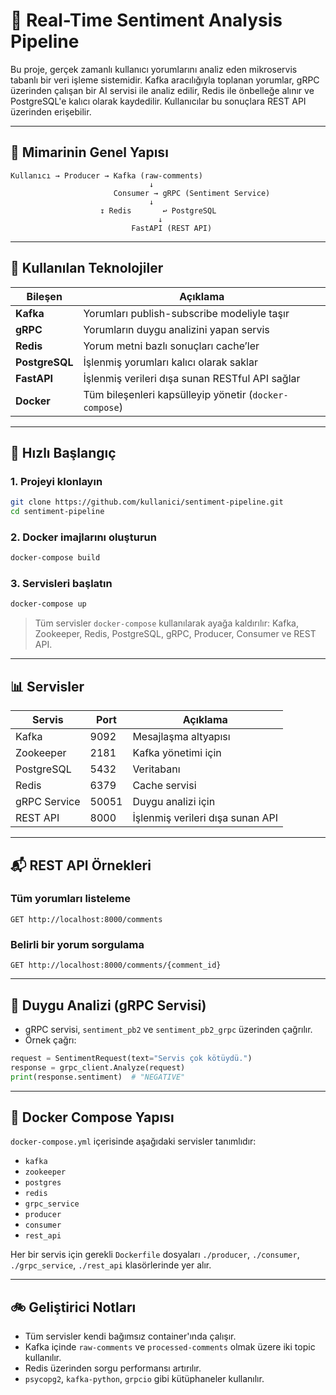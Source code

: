 # 🧠 Real-Time Sentiment Analysis Pipeline

Bu proje, gerçek zamanlı kullanıcı yorumlarını analiz eden mikroservis tabanlı bir veri işleme sistemidir. Kafka aracılığıyla toplanan yorumlar, gRPC üzerinden çalışan bir AI servisi ile analiz edilir, Redis ile önbelleğe alınır ve PostgreSQL'e kalıcı olarak kaydedilir. Kullanıcılar bu sonuçlara REST API üzerinden erişebilir.

---

## 📀 Mimarinin Genel Yapısı

```
Kullanıcı → Producer → Kafka (raw-comments)
                               ↓
                       Consumer → gRPC (Sentiment Service)
                               ↓
                    ↧ Redis       ↩ PostgreSQL
                                 ↓
                           FastAPI (REST API)
```

---

## 🧱 Kullanılan Teknolojiler

| Bileşen        | Açıklama                                               |
| -------------- | ------------------------------------------------------ |
| **Kafka**      | Yorumları publish-subscribe modeliyle taşır            |
| **gRPC**       | Yorumların duygu analizini yapan servis                |
| **Redis**      | Yorum metni bazlı sonuçları cache’ler                  |
| **PostgreSQL** | İşlenmiş yorumları kalıcı olarak saklar                |
| **FastAPI**    | İşlenmiş verileri dışa sunan RESTful API sağlar        |
| **Docker**     | Tüm bileşenleri kapsülleyip yönetir (`docker-compose`) |

---

## 🚀 Hızlı Başlangıç

### 1. Projeyi klonlayın

```bash
git clone https://github.com/kullanici/sentiment-pipeline.git
cd sentiment-pipeline
```

### 2. Docker imajlarını oluşturun

```bash
docker-compose build
```

### 3. Servisleri başlatın

```bash
docker-compose up
```

> Tüm servisler `docker-compose` kullanılarak ayağa kaldırılır: Kafka, Zookeeper, Redis, PostgreSQL, gRPC, Producer, Consumer ve REST API.

---

## 📊 Servisler

| Servis       | Port  | Açıklama                         |
| ------------ | ----- | -------------------------------- |
| Kafka        | 9092  | Mesajlaşma altyapısı             |
| Zookeeper    | 2181  | Kafka yönetimi için              |
| PostgreSQL   | 5432  | Veritabanı                       |
| Redis        | 6379  | Cache servisi                    |
| gRPC Service | 50051 | Duygu analizi için               |
| REST API     | 8000  | İşlenmiş verileri dışa sunan API |

---

## 📬 REST API Örnekleri

### Tüm yorumları listeleme

```http
GET http://localhost:8000/comments
```

### Belirli bir yorum sorgulama

```http
GET http://localhost:8000/comments/{comment_id}
```

---

## 🧠 Duygu Analizi (gRPC Servisi)

* gRPC servisi, `sentiment_pb2` ve `sentiment_pb2_grpc` üzerinden çağrılır.
* Örnek çağrı:

```python
request = SentimentRequest(text="Servis çok kötüydü.")
response = grpc_client.Analyze(request)
print(response.sentiment)  # "NEGATIVE"
```

---

## 💪 Docker Compose Yapısı

`docker-compose.yml` içerisinde aşağıdaki servisler tanımlıdır:

* `kafka`
* `zookeeper`
* `postgres`
* `redis`
* `grpc_service`
* `producer`
* `consumer`
* `rest_api`

Her bir servis için gerekli `Dockerfile` dosyaları `./producer`, `./consumer`, `./grpc_service`, `./rest_api` klasörlerinde yer alır.

---

## 🚲 Geliştirici Notları

* Tüm servisler kendi bağımsız container'ında çalışır.
* Kafka içinde `raw-comments` ve `processed-comments` olmak üzere iki topic kullanılır.
* Redis üzerinden sorgu performansı artırılır.
* `psycopg2`, `kafka-python`, `grpcio` gibi kütüphaneler kullanılır.
